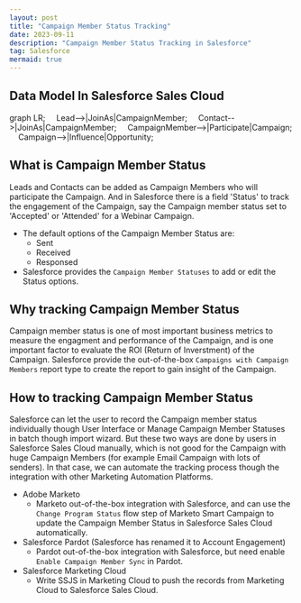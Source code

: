 ```yaml
---
layout: post
title: "Campaign Member Status Tracking"
date: 2023-09-11
description: "Campaign Member Status Tracking in Salesforce"
tag: Salesforce
mermaid: true
---   
```


## Data Model In Salesforce Sales Cloud

<div class="mermaid">
graph LR;
    Lead-->|JoinAs|CampaignMember;
    Contact-->|JoinAs|CampaignMember;
    CampaignMember-->|Participate|Campaign;
    Campaign-->|Influence|Opportunity;
</div>

## What is Campaign Member Status
Leads and Contacts can be added as Campaign Members who will participate  the Campaign. And in Salesforce there is a field 'Status' to track the engagement of the Campaign, say the Campaign member status set to 'Accepted' or 'Attended' for a Webinar Campaign.

- The default options of the Campaign Member Status are:
   - Sent
   - Received
   - Responsed
- Salesforce provides the `Campaign Member Statuses` to add or edit the Status options.


## Why tracking Campaign Member Status
Campaign member status is one of most important business metrics to measure the engagment and performance of the Campaign, and is one important factor to evaluate the ROI (Return of Inverstment) of the Campaign.
Salesforce provide the out-of-the-box  `Campaigns with Campaign Members` report type to create the report to gain insight of the Campaign.

## How to tracking Campaign Member Status
Salesforce can let the user to record the Campaign member status individually though User Interface or Manage Campaign Member Statuses in batch though import wizard. But these two ways are done by users in Salesforce Sales Cloud manually, which is not good for the Campaign with huge Campaign Members (for example Email Campaign with lots of senders). In that case, we can automate the tracking process though the integration with other Marketing Automation Platforms.

- Adobe Marketo 
  - Marketo out-of-the-box integration with Salesforce, and can use the `Change Program Status` flow step of Marketo Smart Campaign to update the Campaign Member Status in Salesforce Sales Cloud automatically.
- Salesforce Pardot (Salesforce has renamed it to Account Engagement)
  - Pardot out-of-the-box integration with Salesforce, but need enable `Enable Campaign Member Sync` in Pardot.
- Salesforce Marketing Cloud
  - Write SSJS in Marketing Cloud to push the records from Marketing Cloud to Salesforce Sales Cloud.